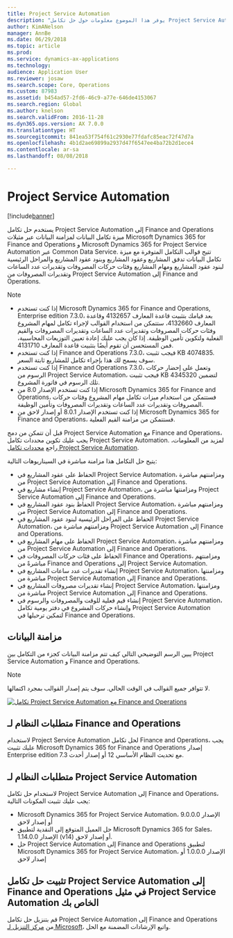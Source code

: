 ```yaml
---
title: Project Service Automation
description: "يوفر هذا الموضوع معلومات حول حل تكامل Project Service Automation إلى Finance and Operations. يستخدم حل التكالم هذا ميزة تكامل البيانات لمزامنة البيانات عبر مثيلات Microsoft Dynamics 365 for Finance and Operations و Microsoft Dynamics 365 for Project Service Automation عبر Common Data Service."
author: KimANelson
manager: AnnBe
ms.date: 06/29/2018
ms.topic: article
ms.prod: 
ms.service: dynamics-ax-applications
ms.technology: 
audience: Application User
ms.reviewer: josaw
ms.search.scope: Core, Operations
ms.custom: 87983
ms.assetid: b454ad57-2fd6-46c9-a77e-646de4153067
ms.search.region: Global
ms.author: knelson
ms.search.validFrom: 2016-11-28
ms.dyn365.ops.version: AX 7.0.0
ms.translationtype: HT
ms.sourcegitcommit: 841ea53f754f61c2930e77fdafc85eac72f47d7a
ms.openlocfilehash: 4b1d2ae69899a2937d47f6547ee4ba72b2d1ece4
ms.contentlocale: ar-sa
ms.lasthandoff: 08/08/2018

---
```


# <a name="project-service-automation"></a>Project Service Automation

[!include[banner](../includes/banner.md)]

يستخدم حل تكامل Project Service Automation إلى Finance and Operations ميزة تكامل البيانات لمزامنة البيانات عبر مثيلات Microsoft Dynamics 365 for Finance and Operations و Microsoft Dynamics 365 for Project Service Automation عبر Common Data Service. تتيح قوالب التكامل المتوفرة مع ميزة تكامل البيانات تدفق المشاريع وعقود المشاريع وبنود عقود المشاريع والمراحل الرئيسية لبنود عقود المشاريع ومهام المشاريع وفئات حركات المصروفات وتقديرات عدد الساعات وتقديرات المصروفات من Project Service Automation إلى Finance and Operations.

> [!NOTE]
> - إذا كنت تستخدم Microsoft Dynamics 365 for Finance and Operations, Enterprise edition 7.3.0، بعد قيامك بتثبيت قاعدة المعارف 4132657 وقاعدة المعارف 4132660، ستتمكن من استخدام القوالب لإجراء تكامل لمهام المشروع وفئات حركات المصروفات وتقديرات عدد الساعات وتقديرات المصروفات والقيم الفعلية ولتكوين تأمين الوظيفة. إذا كان يجب عليك إعادة تعيين التوزيعات المحاسبية، فمن المستحسن أن تقوم أيضًا بتثبيت قاعدة المعارف 4131710.
> - إذا كنت تستخدم Finance and Operations 7.3.0، فيجب تثبيت KB 4074835. سوف يسمح لك هذا بإجراء تكامل للمشاريع ثابتة السعر.
> - إذا كنت تستخدم Finance and Operations 7.3.0، وتعمل على إحضار حركات الرسوم من Project Service Automation، فيجب تثبيت KB 4345320 لتضمين تلك الرسوم في فاتورة المشروع.
> - إذا كنت تستخدم الإصدار 8.0 من Microsoft Dynamics 365 for Finance and Operations، فستتمكن من استخدام ميزات تكامل مهام المشروع وفئات حركات المصروفات وتقديرات عدد الساعات وتقديرات المصروفات وتأمين الوظيفة.
> - إذا كنت تستخدم الإصدار 8.0.1 أو إصدار لاحق من Microsoft Dynamics 365 for Finance and Operations، فستتمكن من مزامنة القيم الفعلية.

قبل أن تتمكن من دمج Project Service Automation مع Finance and Operations، يجب عليك تكوين محددات تكامل Project Service Automation. لمزيد من المعلومات، راجع [محددات تكامل Project Service Automation](PSA-parameters.md).

يتيح حل التكامل هذا مزامنة مباشرة في السيناريوهات التالية:

- الحفاظ على عقود المشاريع في Project Service Automation، ومزامنتهم مباشرة من Project Service Automation إلى Finance and Operations.
- إنشاء مشاريع في Project Service Automation، ومزامنتها مباشرة من Project Service Automation إلى Finance and Operations.
- الحفاظ بنود عقود المشاريع في Project Service Automation، ومزامنتهم مباشرة من Project Service Automation إلى Finance and Operations.
- الحفاظ على المراحل الرئيسية لبنود عقود المشاريع في Project Service Automation، ومزامنتهم مباشرة من Project Service Automation إلى Finance and Operations.
- الحفاظ على مهام المشاريع في Project Service Automation، ومزامنتهم مباشرة من Project Service Automation إلى Finance and Operations.
- الحفاظ على فئات حركات المصروفات في Finance and Operations، ومزامنتهم مباشرةً من Finance and Operations إلى Project Service Automation.
- إنشاء تقديرات عدد ساعات المشاريع في Project Service Automation، ومزامنتها مباشرة من Project Service Automation إلى Finance and Operations.
- إنشاء تقديرات مصروفات المشاريع في Project Service Automation، ومزامنتها مباشرة من Project Service Automation إلى Finance and Operations.
- إنشاء قيم فعلية للوقت والمصروفات والرسوم في Project Service Automation، وإنشاء حركات المشروع في دفتر يومية تكامل Project Service Automation لتمكين ترحيلها في Finance and Operations.

## <a name="data-synchronization"></a>مزامنة البيانات

يبين الرسم التوضيحي التالي كيف تتم مزامنة البيانات كجزء من التكامل بين Project Service Automation و Finance and Operations.

> [!NOTE]
> لا تتوافر جميع القوالب في الوقت الحالي. سوف يتم إصدار القوالب بمجرد اكتمالها.

[![تكامل Project Service Automation مع Finance and Operations](./media/PSA-integration.png)](./media/PSA-integration.png)

## <a name="system-requirements-for-finance-and-operations"></a>متطلبات النظام لـ Finance and Operations

لاستخدام Project Service Automation لحل تكامل Finance and Operations، يجب عليك تثبيت Microsoft Dynamics 365 for Finance and Operations إصدار Enterprise edition 7.3 مع تحديث النظام الأساسي 12 أو إصدار أحدث.

## <a name="system-requirements-for-project-service-automation"></a>متطلبات النظام لـ Project Service Automation

لاستخدام حل تكامل Project Service Automation إلى Finance and Operations، يجب عليك تثبيت المكونات التالية:

- Microsoft Dynamics 365 for Project Service Automation، الإصدار 9.0.0.0 أو إصدار لاحق
- حل العميل المتوقع إلى النقدية لتطبيق Microsoft Dynamics 365 for Sales، الإصدار 1.14.0.0 (v14) أو إصدار لاحق.
- حل Project Service Automation إلى Finance and Operations لتطبيق Microsoft Dynamics 365 for Project Service Automation، الإصدار 1.0.0.0 أو إصدار لاحق

## <a name="install-the-project-service-automation-to-finance-and-operations-integration-solution-in-your-project-service-automation-instance"></a>تثبيت حل تكامل Project Service Automation إلى Finance and Operations في مثيل Project Service Automation الخاص بك

قم بتنزيل حل تكامل Project Service Automation إلى Finance and Operations من [مركز التنزيل لـ Microsoft](https://www.microsoft.com/en-us/download/details.aspx?id=57016)، واتبع الإرشادات المضمنة مع الحل.

